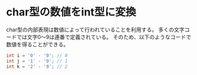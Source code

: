 # char型の数値をint型に変換

char型の内部表現は数値によって行われていることを利用する。
多くの文字コードでは文字0〜9は連番で定義されている。
そのため、以下のようなコードで数値を得ることができる。

```c++
int i = '0' - '0'; // 0
int j = '1' - '0'; // 1
int k = '2' - '0'; // 2
```